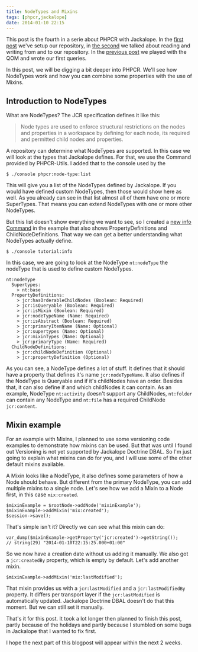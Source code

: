 ```yaml
---
title: NodeTypes and Mixins
tags: [phpcr,jackalope]
date: 2014-01-10 22:15
---
```

This post is the fourth in a serie about PHPCR with Jackalope. In the [first post] we've setup our repository, in
[the second] we talked about reading and writing from and to our repository. In the [previous post] we played with the
QOM and wrote our first queries.

In this post, we will be digging a bit deeper into PHPCR. We'll see how NodeTypes work and how you can combine some
properties with the use of Mixins.

## Introduction to NodeTypes

What are NodeTypes? The JCR specification defines it like this:

> Node types are used to enforce structural restrictions on the nodes and properties in a workspace by defining for
> each node, its required and permitted child nodes and properties.

A repository can determine what NodeTypes are supported. In this case we will look at the types that Jackalope defines.
For that, we use the Command provided by PHPCR-Utils. I added that to the console used by the

~~~language-bash
$ ./console phpcr:node-type:list
~~~

This will give you a list of the NodeTypes defined by Jackalope. If you would have defined custom NodeTypes, then those
would show here as well. As you already can see in that list almost all of them have one or more SuperTypes. That means
you can extend NodeTypes with one or more other NodeTypes.

But this list doesn't show everything we want to see, so I created a [new info Command] in the example that also shows
PropertyDefinitions and ChildNodeDefinitions. That way we can get a better understanding what NodeTypes actually define.

~~~language-bash
$ ./console tutorial:info
~~~

In this case, we are going to look at the NodeType `nt:nodeType` the nodeType that is used to define custom NodeTypes.

~~~language-css
nt:nodeType
  Supertypes:
    > nt:base
  PropertyDefinitions:
    > jcr:hasOrderableChildNodes (Boolean: Required)
    > jcr:isQueryable (Boolean: Required)
    > jcr:isMixin (Boolean: Required)
    > jcr:nodeTypeName (Name: Required)
    > jcr:isAbstract (Boolean: Required)
    > jcr:primaryItemName (Name: Optional)
    > jcr:supertypes (Name: Optional)
    > jcr:mixinTypes (Name: Optional)
    > jcr:primaryType (Name: Required)
  ChildNodeDefinitions:
    > jcr:childNodeDefinition (Optional)
    > jcr:propertyDefinition (Optional)
~~~

As you can see, a NodeType defines a lot of stuff. It defines that it should have a property that defines it's name
`jcr:nodeTypeName`. It also defines if the NodeType is Queryable and if it's childNodes have an order.
Besides that, it can also define if and which childNodes it can contain. As an example, NodeType `nt:activity` doesn't
support any ChildNodes, `nt:folder` can contain any NodeType and `nt:file` has a required ChildNode `jcr:content`.

## Mixin example

For an example with Mixins, I planned to use some versioning code examples to demonstrate how mixins can be used. But
that was until I found out Versioning is not yet supported by Jackalope Doctrine DBAL. So I'm just going to explain what
mixins can do for you, and I will use some of the other default mixins available.

A Mixin looks like a NodeType, it also defines some parameters of how a Node should behave. But different from the
primary NodeType, you can add multiple mixins to a single node. Let's see how we add a Mixin to a Node first, in this
case `mix:created`.

~~~language-php
$mixinExample = $rootNode->addNode('mixinExample');
$mixinExample->addMixin('mix:created');
$session->save();
~~~

That's simple isn't it? Directly we can see what this mixin can do:

~~~language-php
var_dump($mixinExample->getProperty('jcr:created')->getString());
// string(29) "2014-01-10T22:15:25.000+01:00"
~~~

So we now have a creation date without us adding it manually. We also got a `jcr:createdBy` property, which is empty by
default. Let's add another mixin.

~~~language-php
$mixinExample->addMixin('mix:lastModified');
~~~

That mixin provides us with a `jcr:lastModified` and a `jcr:lastModifiedBy` property. It differs per transport layer if
the `jcr:lastModified` is automatically updated. Jackalope Doctrine DBAL doesn't do that this moment. But we can still
set it manually.

That's it for this post. It took a lot longer then planned to finish this post, partly because of the holidays and
partly because I stumbled on some bugs in Jackalope that I wanted to fix first.

I hope the next part of this blogpost will appear within the next 2 weeks.

[first post]: {{site.url}}/2013/11/16/setup-jackalope-with-mysql
[the second]: {{site.url}}/2013/11/26/phpcr-reading-and-writing
[previous post]: {{site.url}}/2013/12/09/phpcr-query-object-model
[new info Command]: https://github.com/wjzijderveld/phpcr-blog-serie/blob/part4-nodetypes-and-mixins/src/Wjzijderveld/Command/InfoCommand.php